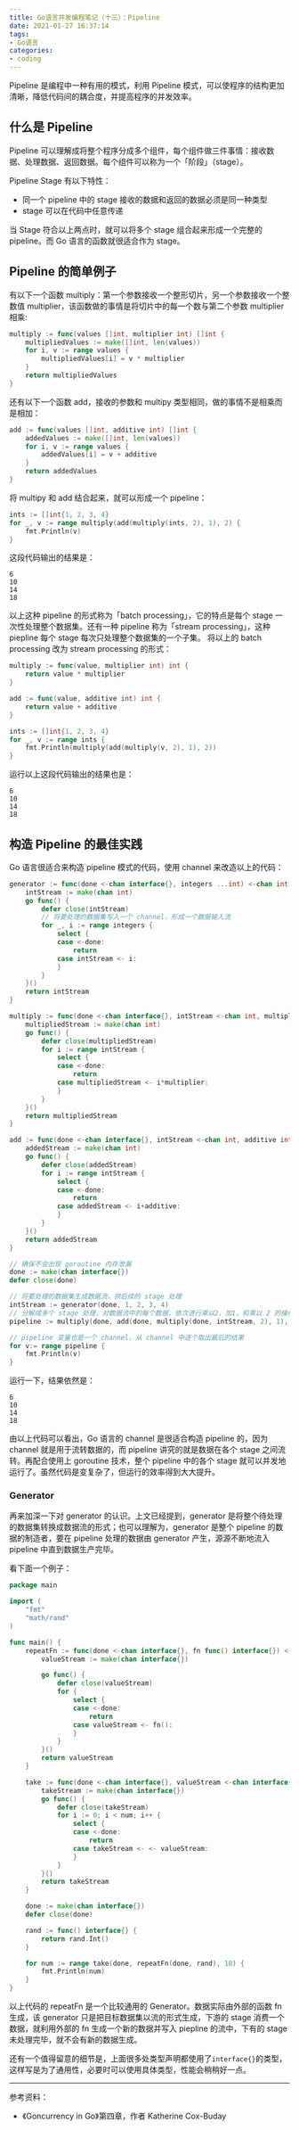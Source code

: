```yaml
---
title: Go语言并发编程笔记（十三）：Pipeline
date: 2021-01-27 16:37:14
tags:
- Go语言
categories:
- coding
---
```


Pipeline 是编程中一种有用的模式，利用 Pipeline 模式，可以使程序的结构更加清晰，降低代码间的耦合度，并提高程序的并发效率。

<!--more-->

## 什么是 Pipeline

Pipeline 可以理解成将整个程序分成多个组件，每个组件做三件事情：接收数据、处理数据、返回数据。每个组件可以称为一个「阶段」（stage）。

Pipeline Stage 有以下特性：
- 同一个 pipeline 中的 stage 接收的数据和返回的数据必须是同一种类型
- stage 可以在代码中任意传递

当 Stage 符合以上两点时，就可以将多个 stage 组合起来形成一个完整的 pipeline。而 Go 语言的函数就很适合作为 stage。

## Pipeline 的简单例子

有以下一个函数 multiply：第一个参数接收一个整形切片，另一个参数接收一个整数值 multiplier，该函数做的事情是将切片中的每一个数与第二个参数 multiplier 相乘:
```go
multiply := func(values []int, multiplier int) []int {
    multipliedValues := make([]int, len(values))
    for i, v := range values {
        multipliedValues[i] = v * multiplier
    }
    return multipliedValues
}
```

还有以下一个函数 add，接收的参数和 multipy 类型相同，做的事情不是相乘而是相加：
```go
add := func(values []int, additive int) []int {
    addedValues := make([]int, len(values))
    for i, v := range values {
        addedValues[i] = v + additive
    }
    return addedValues
}
```

将 multipy 和 add 结合起来，就可以形成一个 pipeline：
```go
ints := []int{1, 2, 3, 4}
for _, v := range multiply(add(multiply(ints, 2), 1), 2) {
    fmt.Println(v)
}
```
这段代码输出的结果是：
```
6
10
14
18
```

以上这种 pipeline 的形式称为「batch processing」，它的特点是每个 stage 一次性处理整个数据集。还有一种 pipeline 称为「stream processing」，这种 piepline 每个 stage 每次只处理整个数据集的一个子集。
将以上的 batch processing 改为 stream processing 的形式：
```go
multiply := func(value, multiplier int) int {
    return value * multiplier
}

add := func(value, additive int) int {
    return value + additive
}

ints := []int{1, 2, 3, 4}
for _, v := range ints {
    fmt.Println(multiply(add(multiply(v, 2), 1), 2))
}
```
运行以上这段代码输出的结果也是：
```
6
10
14
18
```

## 构造 Pipeline 的最佳实践

Go 语言很适合来构造 pipeline 模式的代码，使用 channel 来改造以上的代码：
```go
generator := func(done <-chan interface{}, integers ...int) <-chan int {
    intStream := make(chan int)
    go func() {
        defer close(intStream)
        // 将要处理的数据集写入一个 channel，形成一个数据输入流
        for _, i := range integers {
            select {
            case <-done:
                return
            case intStream <- i:
            }
        }
    }()
    return intStream
}

multiply := func(done <-chan interface{}, intStream <-chan int, multiplier int) <-chan int {
    multipliedStream := make(chan int)
    go func() {
        defer close(multipliedStream)
        for i := range intStream {
            select {
            case <-done:
                return
            case multipliedStream <- i*multiplier:
            }
        }
    }()
    return multipliedStream
}

add := func(done <-chan interface{}, intStream <-chan int, additive int) <-chan int {
    addedStream := make(chan int)
    go func() {
        defer close(addedStream)
        for i := range intStream {
            select {
            case <-done:
                return
            case addedStream <- i+additive:
            }
        }
    }()
    return addedStream
}

// 确保不会出现 goroutine 内存泄漏
done := make(chan interface{})
defer close(done)

// 将要处理的数据集生成数据流，供后续的 stage 处理
intStream := generator(done, 1, 2, 3, 4)
// 分解成多个 stage 处理，对数据流中的每个数据，依次进行乘以2，加1，和乘以 2 的操作
pipeline := multiply(done, add(done, multiply(done, intStream, 2), 1), 2)

// pipeline 变量也是一个 channel，从 channel 中逐个取出最后的结果
for v:= range pipeline {
    fmt.Println(v)
}
```
运行一下，结果依然是：
```
6
10
14
18
```

由以上代码可以看出，Go 语言的 channel 是很适合构造 pipeline 的，因为 channel 就是用于流转数据的，而 pipeline 讲究的就是数据在各个 stage 之间流转。再配合使用上 goroutine 技术，整个 pipeline 中的各个 stage 就可以并发地运行了。虽然代码是变复杂了，但运行的效率得到大大提升。

### Generator

再来加深一下对 generator 的认识。上文已经提到，generator 是将整个待处理的数据集转换成数据流的形式；也可以理解为，generator 是整个 pipeline 的数据的制造者，要在 pipeline 处理的数据由 generator 产生，源源不断地流入 pipeline 中直到数据生产完毕。

看下面一个例子：
```go
package main

import (
    "fmt"
    "math/rand"
)

func main() {
    repeatFn := func(done <-chan interface{}, fn func() interface{}) <-chan interface{} {
        valueStream := make(chan interface{})

        go func() {
            defer close(valueStream)
            for {
                select {
                case <-done:
                    return
                case valueStream <- fn():
                }
            }
        }()
        return valueStream
    }

    take := func(done <-chan interface{}, valueStream <-chan interface{}, num int) <-chan interface{} {
        takeStream := make(chan interface{})
        go func() {
            defer close(takeStream)
            for i := 0; i < num; i++ {
                select {
                case <-done:
                    return
                case takeStream <- <- valueStream:
                }
            }
        }()
        return takeStream
    }

    done := make(chan interface{})
    defer close(done)

    rand := func() interface{} {
        return rand.Int()
    }

    for num := range take(done, repeatFn(done, rand), 10) {
        fmt.Println(num)
    }
}
```
以上代码的 repeatFn 是一个比较通用的 Generator。数据实际由外部的函数 fn 生成，该 generator 只是把目标数据集以流的形式生成，下游的 stage 消费一个数据，就利用外部的 fn 生成一个新的数据并写入 piepline 的流中，下有的 stage 未处理完毕，就不会有新的数据生成。

还有一个值得留意的细节是，上面很多处类型声明都使用了`interface{}`的类型，这样写是为了通用性，必要时可以使用具体类型，性能会稍稍好一点。

---
参考资料：
- 《Goncurrency in Go》第四章，作者 Katherine Cox-Buday
